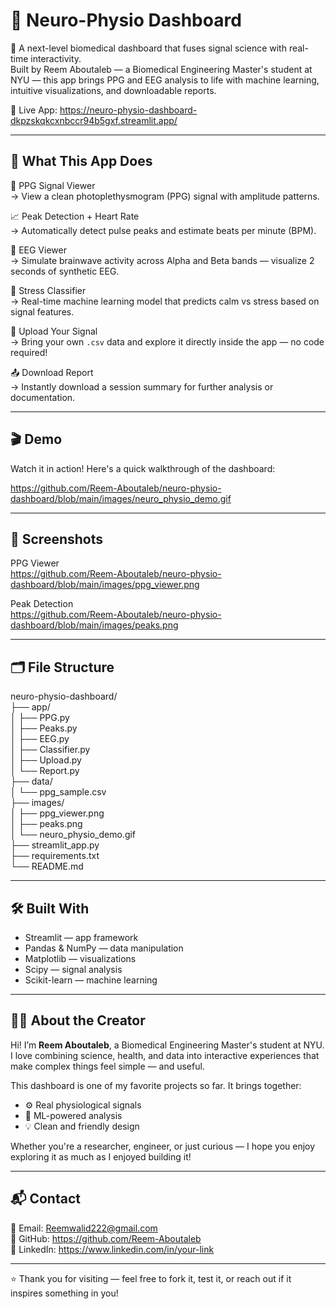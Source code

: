 # 🧠 Neuro-Physio Dashboard

🚀 A next-level biomedical dashboard that fuses signal science with real-time interactivity.  
Built by Reem Aboutaleb — a Biomedical Engineering Master's student at NYU — this app brings PPG and EEG analysis to life with machine learning, intuitive visualizations, and downloadable reports.

🔗 Live App: https://neuro-physio-dashboard-dkpzskqkcxnbccr94b5gxf.streamlit.app/

---

## 🎯 What This App Does

💓 PPG Signal Viewer  
→ View a clean photoplethysmogram (PPG) signal with amplitude patterns.

📈 Peak Detection + Heart Rate  
→ Automatically detect pulse peaks and estimate beats per minute (BPM).

🧠 EEG Viewer  
→ Simulate brainwave activity across Alpha and Beta bands — visualize 2 seconds of synthetic EEG.

🔬 Stress Classifier  
→ Real-time machine learning model that predicts calm vs stress based on signal features.

📂 Upload Your Signal  
→ Bring your own `.csv` data and explore it directly inside the app — no code required!

📤 Download Report  
→ Instantly download a session summary for further analysis or documentation.

---

## 🎬 Demo

Watch it in action! Here's a quick walkthrough of the dashboard:

https://github.com/Reem-Aboutaleb/neuro-physio-dashboard/blob/main/images/neuro_physio_demo.gif

---

## 📸 Screenshots

PPG Viewer  
https://github.com/Reem-Aboutaleb/neuro-physio-dashboard/blob/main/images/ppg_viewer.png

Peak Detection  
https://github.com/Reem-Aboutaleb/neuro-physio-dashboard/blob/main/images/peaks.png

---

## 🗂️ File Structure

neuro-physio-dashboard/  
├── app/  
│   ├── PPG.py  
│   ├── Peaks.py  
│   ├── EEG.py  
│   ├── Classifier.py  
│   ├── Upload.py  
│   └── Report.py  
├── data/  
│   └── ppg_sample.csv  
├── images/  
│   ├── ppg_viewer.png  
│   ├── peaks.png  
│   └── neuro_physio_demo.gif  
├── streamlit_app.py  
├── requirements.txt  
└── README.md

---

## 🛠️ Built With

- Streamlit — app framework
- Pandas & NumPy — data manipulation
- Matplotlib — visualizations
- Scipy — signal analysis
- Scikit-learn — machine learning

---

## 👩‍🔬 About the Creator

Hi! I’m **Reem Aboutaleb**, a Biomedical Engineering Master's student at NYU. I love combining science, health, and data into interactive experiences that make complex things feel simple — and useful.

This dashboard is one of my favorite projects so far. It brings together:
- ⚙️ Real physiological signals
- 🤖 ML-powered analysis
- 💡 Clean and friendly design

Whether you're a researcher, engineer, or just curious — I hope you enjoy exploring it as much as I enjoyed building it!

---

## 📬 Contact

📧 Email: Reemwalid222@gmail.com  
🔗 GitHub: https://github.com/Reem-Aboutaleb  
💼 LinkedIn: https://www.linkedin.com/in/your-link

---

⭐ Thank you for visiting — feel free to fork it, test it, or reach out if it inspires something in you!


